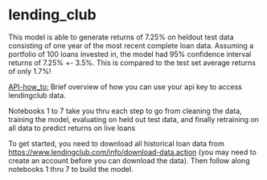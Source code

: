 # lending_club
This model is able to generate returns of 7.25% on heldout test data consisting of one year of the most recent complete loan data. Assuming a portfolio of 100 loans invested in, the model had 95% confidence interval returns of 7.25% +- 3.5%. This is compared to the test set average returns of only 1.7%!

[API-how_to:](https://github.com/Johnnyd113/lending_club/blob/master/API-how_to.ipynb) Brief overview of how you can use your api key to access lendingclub data.

Notebooks 1 to 7 take you thru each step to go from cleaning the data, training the model, evaluating on held out test data, and finally retraining on all data to predict returns on live loans

To get started, you need to download all historical loan data from https://www.lendingclub.com/info/download-data.action (you may need to create an account before you can download the data). Then follow along notebooks 1 thru 7 to build the model.
